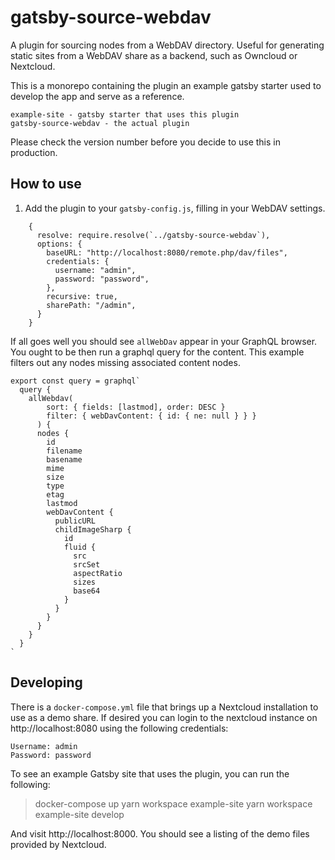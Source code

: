 # gatsby-source-webdav

A plugin for sourcing nodes from a WebDAV directory. Useful for generating static sites from a WebDAV share as a backend, such as Owncloud or Nextcloud.

This is a monorepo containing the plugin an example gatsby starter used to develop the app and serve as a reference.

```
example-site - gatsby starter that uses this plugin
gatsby-source-webdav - the actual plugin
```

Please check the version number before you decide to use this in production.

## How to use

1. Add the plugin to your `gatsby-config.js`, filling in your WebDAV settings.

```
    {
      resolve: require.resolve(`../gatsby-source-webdav`),
      options: {
        baseURL: "http://localhost:8080/remote.php/dav/files",
        credentials: {
          username: "admin",
          password: "password",
        },
        recursive: true,
        sharePath: "/admin",
      }
    }
```

If all goes well you should see `allWebDav` appear in your GraphQL browser. You ought to be then run a graphql query for the content. This example filters out any nodes missing associated content nodes.

```
export const query = graphql`
  query {
    allWebdav(
        sort: { fields: [lastmod], order: DESC }
        filter: { webDavContent: { id: { ne: null } } }
      ) {
      nodes {
        id
        filename
        basename
        mime
        size
        type
        etag
        lastmod
        webDavContent {
          publicURL
          childImageSharp {
            id
            fluid {
              src
              srcSet
              aspectRatio
              sizes
              base64
            }
          }
        }
      }
    }
  }
`
```

## Developing

There is a `docker-compose.yml` file that brings up a Nextcloud installation to use as a demo share. If desired you can login to the nextcloud instance on http://localhost:8080 using the following credentials:

```
Username: admin
Password: password
```

To see an example Gatsby site that uses the plugin, you can run the following:

> docker-compose up
> yarn workspace example-site 
> yarn workspace example-site develop

And visit http://localhost:8000. You should see a listing of the demo files provided by Nextcloud.
